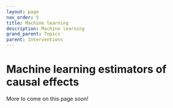 ```yaml
---
layout: page
nav_order: 5
title: Machine learning
description: Machine learning
grand_parent: Topics
parent: Interventions
---
```


# Machine learning estimators of causal effects

More to come on this page soon!